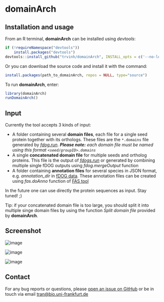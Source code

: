 # domainArch

## Installation and usage
From an R terminal, **domainArch** can be installed using *devtools*:

```r
if (!requireNamespace("devtools"))
    install.packages("devtools")
devtools::install_github("trvinh/domainArch", INSTALL_opts = c('--no-lock'), dependencies = TRUE)
```

Or you can download the source code and install it with the command:
```r
install.packages(path_to_domainArch, repos = NULL, type="source")
```

To run **domainArch**, enter:

```r
library(domainArch)
runDomainArch()
```

## Input

Currently the tool accepts 3 kinds of input:
- A folder containing several **domain files**, each file for a single seed protein together with its orthologs. These files are the `*.domains` file generated by *[fdog.run](https://github.com/BIONF/fDOG/wiki/Input-and-Output-Files#output-files)*. *__Please note:__* *each domain file must be named using this format `<seed/groupID>.domains`*
- A single **concatenated domain file** for multiple seeds and ortholog proteins. This file is the output of *[fdogs.run](https://github.com/BIONF/fDOG/wiki/Use-standalone-version)* or generated by combining multiple single fDOG outputs using *fdog.mergeOutput* function
- A folder containing **annotation files** for several species in JSON format, e.g. *annotation_dir* in [fDOG data](https://github.com/BIONF/fDOG/wiki/Input-and-Output-Files#data-structure). These annotation files can be created using *fas.doAnno* function of [FAS tool](https://github.com/BIONF/FAS/wiki/Annotation)

In the future one can use directly the protein sequences as input. Stay tuned! ;)

Tip: if your concatenated domain file is too large, you should split it into multiple singe domain files by using the function *Split domain file* provided by **domainArch**.


## Screenshot

![image](https://github.com/trvinh/domainArch/assets/19269760/8bdea154-08c1-4648-bd47-55c4507ce3ae)

![image](https://github.com/trvinh/domainArch/assets/19269760/e7f78bda-dac1-4f72-b05e-9a452d6f0818)

![image](https://github.com/trvinh/domainArch/assets/19269760/5977c79c-1125-4f70-a7dd-3c5ab5ea9782)

## Contact

For any bug reports or questions, please [open an issue on GitHub](https://github.com/trvinh/domainArch/issues/new) or be in touch via email tran@bio.uni-frankfurt.de

